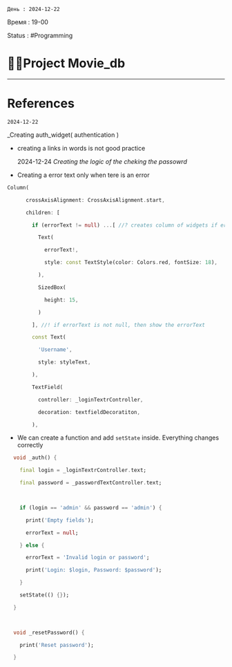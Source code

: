	День : 2024-12-22 
Время : 19-00

Status : #Programming  


# 👨‍💻Project Movie_db



---
# References


	2024-12-22

_Creating  auth_widget( authentication )
- creating a links in words is not good practice

	2024-12-24
_Creating the logic of the cheking the passowrd_
- Creating a error text only when tere is an error
```dart
Column(

      crossAxisAlignment: CrossAxisAlignment.start,

      children: [

        if (errorText != null) ...[ //? creates column of widgets if errorText is not null

          Text(

            errorText!,

            style: const TextStyle(color: Colors.red, fontSize: 18),

          ),

          SizedBox(

            height: 15,

          )

        ], //! if errorText is not null, then show the errorText

        const Text(

          'Username',

          style: styleText,

        ),

        TextField(

          controller: _loginTextrController,

          decoration: textfieldDecoratiton,

        ),
```

- We can create a function and add `setState` inside. Everything changes correctly 
```dart
  void _auth() {

    final login = _loginTextrController.text;

    final password = _passwordTextController.text;

  

    if (login == 'admin' && password == 'admin') {

      print('Empty fields');

      errorText = null;

    } else {

      errorText = 'Invalid login or password';

      print('Login: $login, Password: $password');

    }

    setState(() {});

  }

  

  void _resetPassword() {

    print('Reset password');

  }
```

